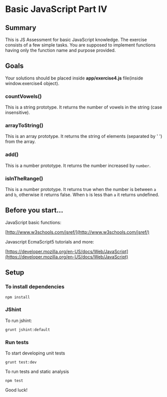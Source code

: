 # Basic JavaScript Part IV

## Summary

This is JS Assessment for basic JavaScript knowledge. The exercise consists of a few simple tasks. You are supposed to implement functions having  only the function name and purpose provided.

## Goals

Your solutions should be placed inside **app/exercise4.js** file(inside window.exercise4 object).

### countVowels()

This is a string prototype. It returns the number of vowels in the string (case insensitive).

### arrayToString()

This is an array prototype. It returns the string of elements (separated by ' ') from the array.

### add()

This is a number prototype. It returns the number increased by `number`.

### isInTheRange()

This is a number prototype. It returns true when the number is between `a` and `b`, otherwise it returns false. When `b` is less than `a` it returns undefined.

## Before you start...

JavaScript basic functions: 

[http://www.w3schools.com/jsref/](http://www.w3schools.com/jsref/)
    
Javascript EcmaScript5 tutorials and more: 

[https://developer.mozilla.org/en-US/docs/Web/JavaScript](https://developer.mozilla.org/en-US/docs/Web/JavaScript)    

## Setup

### To install dependencies

    npm install

### JShint

To run jshint:

    grunt jshint:default

### Run tests

To start developing unit tests

    grunt test:dev
 
To run tests and static analysis

    npm test

Good luck!
 
